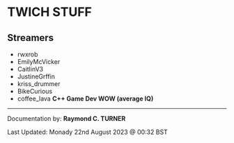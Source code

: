 # TWICH STUFF

## Streamers
* rwxrob
* EmilyMcVicker
* CaitlinV3
* JustineGrffin
* kriss_drummer
* BikeCurious
* coffee_lava **C++ Game Dev WOW (average IQ)**


---

Documentation by: **Raymond C. TURNER**

Last Updated: Monady 22nd August 2023 @ 00:32 BST